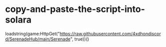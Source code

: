 # copy-and-paste-the-script-into-solara
loadstring(game:HttpGet("https://raw.githubusercontent.com/4xdhondiscord/SerenadeHub/main/Serenade", true))()
